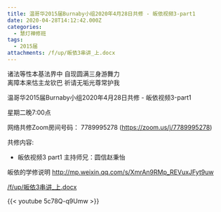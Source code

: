 ```yaml
---
title: 温哥华2015届Burnaby小组2020年4月28日共修 - 皈依视频3-part1
date: 2020-04-28T14:12:42.000Z
categories:
  - 慧灯禅修班
tags:
  - 2015届
attachments: /f/up/皈依3串讲_上.docx
---
```

诸法等性本基法界中 自现圆满三身游舞力  
离障本来怙主龙钦巴 祈请无垢光尊常护我  

温哥华2015届Burnaby小组2020年4月28日共修 - 皈依视频3-part1

星期二晚7:00点 

网络共修Zoom房间号码： 7789995278 (<https://zoom.us/j/7789995278>)

共修内容: 

* 皈依视频3 part1 主持师兄：圆信赵秉怡

皈依的学修说明 <http://mp.weixin.qq.com/s/XmrAn9RMp_REVuxJFyt9uw>  

[/f/up/皈依3串讲_上.docx](http://huidengchanxiu.net/hdv/f/up/皈依3串讲_上.docx)

{{< youtube 5c78Q-q9Umw >}}